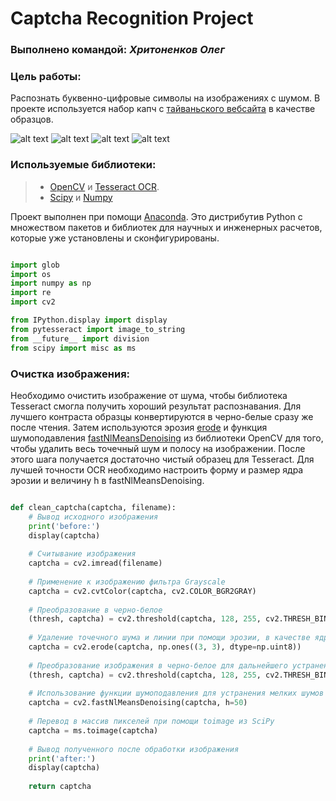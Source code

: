 # Captcha Recognition Project

### Выполнено командой: *Хритоненков Олег*

### Цель работы:

Распознать буквенно-цифровые символы на изображениях с шумом. В проекте используется набор капч с [тайваньского вебсайта](http://bsr.twse.com.tw/bshtm/) в качестве образцов.   

![alt text](https://sun9-2.userapi.com/c840734/v840734541/69e0/H3-xuUnAxw8.jpg)
![alt text](https://sun9-2.userapi.com/c840734/v840734541/69d9/vFmUrkpVLR8.jpg)
![alt text](https://sun9-2.userapi.com/c840734/v840734541/69d2/vYBRk3f2QnE.jpg)
![alt text](https://sun9-2.userapi.com/c840734/v840734541/69cb/16PpmtZodx0.jpg)

### Используемые библиотеки: 

>- [OpenCV](http://opencv.org/) и [Tesseract OCR](https://github.com/tesseract-ocr/tesseract).
>- [Scipy](https://www.scipy.org/) и [Numpy](http://www.numpy.org/)

Проект выполнен при помощи [Anaconda](https://www.continuum.io/downloads). Это дистрибутив Python с множеством пакетов и библиотек для научных и инженерных расчетов, которые уже установлены и сконфигурированы.

```python 

import glob
import os
import numpy as np
import re
import cv2

from IPython.display import display
from pytesseract import image_to_string
from __future__ import division
from scipy import misc as ms

```

### Очистка изображения:

Необходимо очистить изображение от шума, чтобы библиотека Tesseract смогла получить хороший результат распознавания. Для лучшего контраста образцы конвертируются в черно-белые сразу же после чтения. Затем используются эрозия [erode](http://docs.opencv.org/3.0-beta/doc/py_tutorials/py_imgproc/py_morphological_ops/py_morphological_ops.html) и функция шумоподавления [fastNlMeansDenoising](http://docs.opencv.org/2.4/modules/photo/doc/denoising.html) из библиотеки OpenCV для того, чтобы удалить весь точечный шум и полосу на изображении. После этого шага получается достаточно чистый образец для Tesseract. Для лучшей точности OCR необходимо настроить форму и размер ядра эрозии и величину h в fastNlMeansDenoising.

```python 

def clean_captcha(captcha, filename):
    # Вывод исходного изображения
    print('before:')
    display(captcha)
    
    # Считывание изображения
    captcha = cv2.imread(filename)
    
    # Применение к изображению фильтра Grayscale
    captcha = cv2.cvtColor(captcha, cv2.COLOR_BGR2GRAY)
    
    # Преобразование в черно-белое
    (thresh, captcha) = cv2.threshold(captcha, 128, 255, cv2.THRESH_BINARY | cv2.THRESH_OTSU)
    
    # Удаление точечного шума и линии при помощи эрозии, в качестве ядра - массив единиц 3x3
    captcha = cv2.erode(captcha, np.ones((3, 3), dtype=np.uint8))
    
    # Преобразование изображения в черно-белое для дальнейшего устранения шума
    (thresh, captcha) = cv2.threshold(captcha, 128, 255, cv2.THRESH_BINARY | cv2.THRESH_OTSU)
    
    # Использование функции шумоподавления для устранения мелких шумов 
    captcha = cv2.fastNlMeansDenoising(captcha, h=50)
    
    # Перевод в массив пикселей при помощи toimage из SciPy
    captcha = ms.toimage(captcha)
    
    # Вывод полученного после обработки изображения
    print('after:')
    display(captcha)
    
    return captcha
    
```
